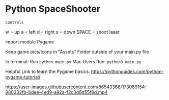 # Python SpaceShooter
`Controls`

w = up 
a = left 
d = right 
s = down 
SPACE = shoot laser 

import module Pygame 

Keep game pics/icons in "Assets" Folder outside of your main.py file

In terminal: Run `python main.py`  Mac Users Run: `python3 main.py`

Helpful Link to learn the Pygame basics: https://pythonguides.com/python-pygame-tutorial/

https://user-images.githubusercontent.com/86543368/173089154-980332fb-bdee-4ed9-a82a-f2c3d6d55f8d.mp4

